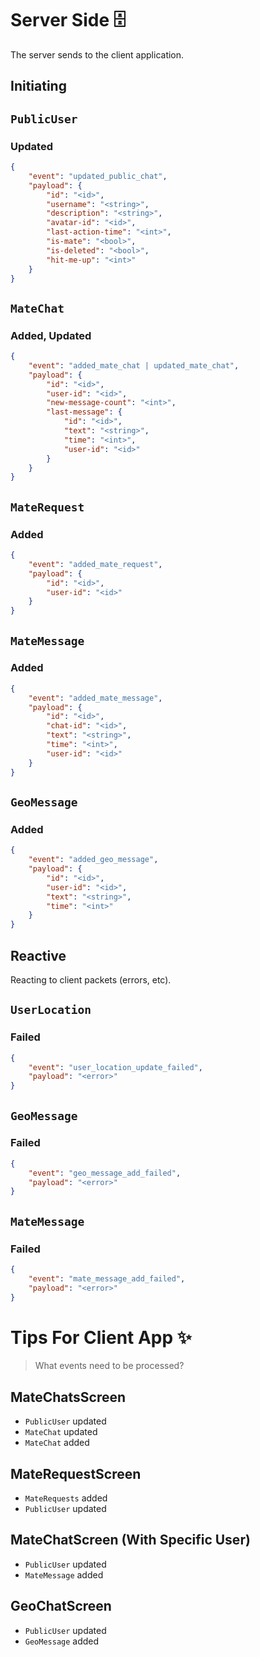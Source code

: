 # Server Side 🗄️

The server sends to the client application.

## Initiating

## `PublicUser` 

### Updated

```json
{
    "event": "updated_public_chat",
    "payload": {
        "id": "<id>",
        "username": "<string>",
        "description": "<string>",
        "avatar-id": "<id>",
        "last-action-time": "<int>",
        "is-mate": "<bool>",
        "is-deleted": "<bool>",
        "hit-me-up": "<int>"
    }
}
```

<!-- -------------------------------------------- -->

## `MateChat`

### Added, Updated

```json
{
    "event": "added_mate_chat | updated_mate_chat",
    "payload": {
        "id": "<id>",
        "user-id": "<id>",
        "new-message-count": "<int>",
        "last-message": {
            "id": "<id>",
            "text": "<string>",
            "time": "<int>",
            "user-id": "<id>"
        }
    }
}
```

<!-- -------------------------------------------- -->

## `MateRequest` 

### Added

```json
{
    "event": "added_mate_request",
    "payload": {
        "id": "<id>",
        "user-id": "<id>"
    }
}
```

<!-- -------------------------------------------- -->

## `MateMessage`

### Added

```json
{
    "event": "added_mate_message",
    "payload": {
        "id": "<id>",
        "chat-id": "<id>",
        "text": "<string>",
        "time": "<int>",
        "user-id": "<id>"
    }
}
```

<!-- -------------------------------------------- -->

## `GeoMessage` 

### Added

```json
{
    "event": "added_geo_message",
    "payload": {
        "id": "<id>",
        "user-id": "<id>",
        "text": "<string>",
        "time": "<int>"
    }
}
```

## Reactive

Reacting to client packets (errors, etc).

## `UserLocation`

### Failed

```json
{    
    "event": "user_location_update_failed",
    "payload": "<error>"
}
```

## `GeoMessage`

### Failed

```json
{    
    "event": "geo_message_add_failed",
    "payload": "<error>"
}
```

## `MateMessage`

### Failed

```json
{    
    "event": "mate_message_add_failed",
    "payload": "<error>"
}
```

<!-- -------------------------------------------- -->

# Tips For Client App ✨

> What events need to be processed?

## MateChatsScreen 

- `PublicUser` updated
- `MateChat` updated
- `MateChat` added

## MateRequestScreen

- `MateRequests` added
- `PublicUser` updated

## MateChatScreen (With Specific User)

- `PublicUser` updated
- `MateMessage` added

## GeoChatScreen

- `PublicUser` updated
- `GeoMessage` added
